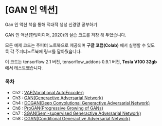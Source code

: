 # [GAN 인 액션]

Gan 인 액션 책을 통해 적대적 생성 신경망 공부하기

GAN 인 액션(한빛미디어, 2020)의 실습 코드를 저장 해 두었습니다.

모든 예제 코드는 주피터 노트북으로 제공되며 **구글 코랩(Colab)** 에서 실행할 수 있도록 각 주피터노트북에 링크를 달아뒀습니다.

이 코드는 tensorflow 2.1 버전, tensorflow_addons 0.9.1 버전, __Tesla V100 32gb__ 에서 테스트했습니다.

### 목차
- Ch2 : [VAE(Variational AutoEncoder)](https://github.com/J-TKim/Gans_in_action/blob/master/Ch2/Ch2_Autoencoder.ipynb)
- Ch3 : [GAN(Generactive Adversarial Network)](https://github.com/J-TKim/Gans_in_action/blob/master/Ch3/Ch3_GAN.ipynb)
- Ch4 : [DCGAN(Deep Convolutional Generactive Adversarial Network)](https://github.com/J-TKim/Gans_in_action/blob/master/Ch4/Ch4_DCGAN.ipynb)
- Ch6 : [ProGAN(Progressive Growing of GANs)](https://github.com/J-TKim/Gans_in_action/blob/master/Ch6/Ch6_ProGAN.ipynb)
- Ch7 : [SGAN(Semi-supervised Generactive Adversarial Network)](https://github.com/J-TKim/Gans_in_action/blob/master/Ch7/Ch7_SGAN.ipynb)
- Ch8 : [CGAN(Conditional Generactive Adversarial Network)](https://github.com/J-TKim/Gans_in_action/blob/master/Ch8/Ch8_CGAN.ipynb)
